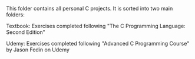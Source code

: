 This folder contains all personal C projects. It is sorted into two main folders:

Textbook: Exercises completed following "The C Programming Language: Second Edition"

Udemy: Exercises completed following "Advanced C Programming Course" by Jason Fedin on Udemy
